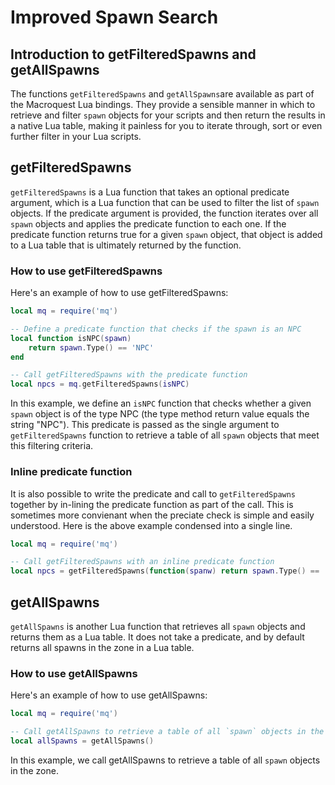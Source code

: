 # Improved Spawn Search

## Introduction to getFilteredSpawns and getAllSpawns
The functions `getFilteredSpawns` and `getAllSpawns`are available as part of the Macroquest Lua bindings. They provide a sensible manner in which to retrieve and filter `spawn` objects for your scripts and then return the results in a native Lua table, making it painless for you to iterate through, sort or even further filter in your Lua scripts.

## getFilteredSpawns
`getFilteredSpawns` is a Lua function that takes an optional predicate argument, which is a Lua function that can be used to filter the list of `spawn` objects. If the predicate argument is provided, the function iterates over all `spawn` objects and applies the predicate function to each one. If the predicate function returns true for a given `spawn` object, that object is added to a Lua table that is ultimately returned by the function.

### How to use getFilteredSpawns
Here's an example of how to use getFilteredSpawns:
```lua
local mq = require('mq')

-- Define a predicate function that checks if the spawn is an NPC
local function isNPC(spawn)
    return spawn.Type() == 'NPC'
end

-- Call getFilteredSpawns with the predicate function
local npcs = mq.getFilteredSpawns(isNPC)
```
In this example, we define an `isNPC` function that checks whether a given `spawn` object is of the type NPC (the type method return value equals the string "NPC").  This predicate is passed as the single argument to `getFilteredSpawns` function to retrieve a table of all `spawn` objects that meet this filtering criteria.

### Inline predicate function
It is also possible to write the predicate and call to `getFilteredSpawns` together by in-lining the predicate function as part of the call.  This is sometimes more convienant when the preciate check is simple and easily understood.  Here is the above example condensed into a single line.

```lua
local mq = require('mq')

-- Call getFilteredSpawns with an inline predicate function
local npcs = getFilteredSpawns(function(spanw) return spawn.Type() == 'NPC' end)
```

## getAllSpawns
`getAllSpawns` is another Lua function that retrieves all `spawn` objects and returns them as a Lua table. It does not take a predicate, and by default returns all spawns in the zone in a Lua table.

### How to use getAllSpawns
Here's an example of how to use getAllSpawns:
```lua
local mq = require('mq')

-- Call getAllSpawns to retrieve a table of all `spawn` objects in the zone
local allSpawns = getAllSpawns()
```
In this example, we call getAllSpawns to retrieve a table of all `spawn` objects in the zone.